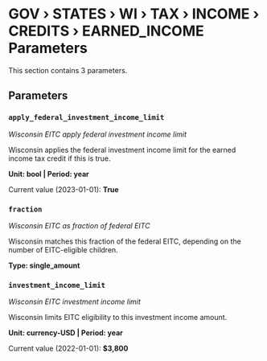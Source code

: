 # GOV › STATES › WI › TAX › INCOME › CREDITS › EARNED_INCOME Parameters

This section contains 3 parameters.

## Parameters

### `apply_federal_investment_income_limit`
*Wisconsin EITC apply federal investment income limit*

Wisconsin applies the federal investment income limit for the earned income tax credit if this is true.

**Unit: bool | Period: year**

Current value (2023-01-01): **True**


### `fraction`
*Wisconsin EITC as fraction of federal EITC*

Wisconsin matches this fraction of the federal EITC, depending on the number of EITC-eligible children.

**Type: single_amount**


### `investment_income_limit`
*Wisconsin EITC investment income limit*

Wisconsin limits EITC eligibility to this investment income amount.

**Unit: currency-USD | Period: year**

Current value (2022-01-01): **$3,800**

